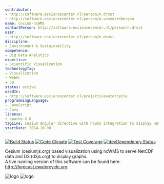 ```yaml
---
contributor:
- http://software.esciencecenter.nl/person/n.drost
- http://software.esciencecenter.nl/person/m.vanmeersbergen
name: Cesium-ncWMS
contactPerson: http://software.esciencecenter.nl/person/n.drost
user:
- http://software.esciencecenter.nl/person/n.drost
discipline:
- Environment & Sustainability
competence:
- Big Data Analytics
expertise:
- Scientific Visualization
technologyTag:
- Visualization
- WebGL
- 3D
status: active
usedIn:
- http://software.esciencecenter.nl/projects/ewatercycle
programmingLanguage:
- JavaScript
- Java
license:
- apache-2.0
tagLine: Cesium angular directive with ncwms integration to display netcdf datasets
startDate: 2014-10-08
---
```

[![Build Status](https://travis-ci.org/NLeSC/Cesium-NcWMS.svg?branch=master)](https://travis-ci.org/NLeSC/Cesium-NcWMS)
[![Code Climate](https://codeclimate.com/github/NLeSC/Cesium-NcWMS/badges/gpa.svg)](https://codeclimate.com/github/NLeSC/Cesium-NcWMS)
[![Test Coverage](https://codeclimate.com/github/NLeSC/Cesium-NcWMS/badges/coverage.svg)](https://codeclimate.com/github/NLeSC/Cesium-NcWMS)
[![devDependency Status](https://david-dm.org/NLeSC/Cesium-NcWMS/dev-status.svg)](https://david-dm.org/NLeSC/Cesium-NcWMS#info=devDependencies)

Cesium (cesiumjs.org) based visualization using ncWMS to serve NetCDF data and D3 (d3js.org) to display graphs.  
A live running version of this software can be found here: http://forecast.ewatercycle.org


![logo](https://github.com/NLeSC/Cesium-NcWMS/raw/master/DOC/images/ewa-saturation.png "Screenshot 1")
![logo](https://github.com/NLeSC/Cesium-NcWMS/raw/master/DOC/images/ewa-discharge.png "Screenshot 2")
